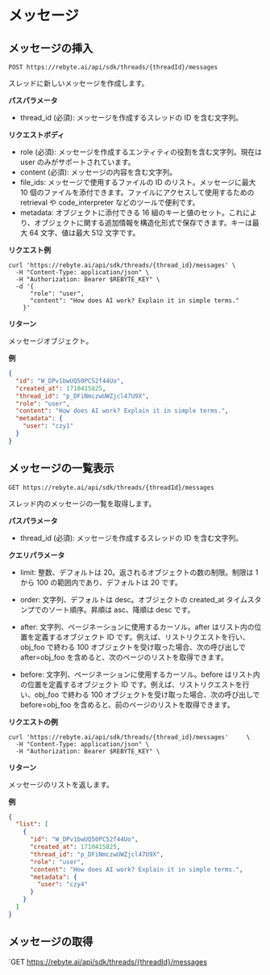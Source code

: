 # メッセージ

## メッセージの挿入

`POST https://rebyte.ai/api/sdk/threads/{threadId}/messages`

スレッドに新しいメッセージを作成します。

**パスパラメータ**

- thread_id (必須): メッセージを作成するスレッドの ID を含む文字列。

**リクエストボディ**

- role (必須): メッセージを作成するエンティティの役割を含む文字列。現在は user のみがサポートされています。
- content (必須): メッセージの内容を含む文字列。
- file_ids: メッセージで使用するファイルの ID のリスト。メッセージに最大 10 個のファイルを添付できます。ファイルにアクセスして使用するための retrieval や code_interpreter などのツールで便利です。
- metadata: オブジェクトに添付できる 16 組のキーと値のセット。これにより、オブジェクトに関する追加情報を構造化形式で保存できます。キーは最大 64 文字、値は最大 512 文字です。

**リクエスト例**

```shell
curl 'https://rebyte.ai/api/sdk/threads/{thread_id}/messages' \
  -H "Content-Type: application/json" \
  -H "Authorization: Bearer $REBYTE_KEY" \
  -d '{
      "role": "user",
      "content": "How does AI work? Explain it in simple terms."
    }'
```

**リターン**

メッセージオブジェクト。

**例**

```json
{
  "id": "W_DPv1bwUQ50PC52f44Uo",
  "created_at": 1710415825,
  "thread_id": "p_DFiNmczwUWZjcl47U9X",
  "role": "user",
  "content": "How does AI work? Explain it in simple terms.",
  "metadata": {
    "user": "czy1"
  }
}
```

## メッセージの一覧表示

`GET https://rebyte.ai/api/sdk/threads/{threadId}/messages`

スレッド内のメッセージの一覧を取得します。

**パスパラメータ**

- thread_id (必須): メッセージを作成するスレッドの ID を含む文字列。

**クエリパラメータ**

- limit: 整数、デフォルトは 20。返されるオブジェクトの数の制限。制限は 1 から 100 の範囲内であり、デフォルトは 20 です。

- order: 文字列、デフォルトは desc。オブジェクトの created_at タイムスタンプでのソート順序。昇順は asc、降順は desc です。

- after: 文字列、ページネーションに使用するカーソル。after はリスト内の位置を定義するオブジェクト ID です。例えば、リストリクエストを行い、obj_foo で終わる 100 オブジェクトを受け取った場合、次の呼び出しで after=obj_foo を含めると、次のページのリストを取得できます。

- before: 文字列、ページネーションに使用するカーソル。before はリスト内の位置を定義するオブジェクト ID です。例えば、リストリクエストを行い、obj_foo で終わる 100 オブジェクトを受け取った場合、次の呼び出しで before=obj_foo を含めると、前のページのリストを取得できます。

**リクエストの例**

```shell
curl 'https://rebyte.ai/api/sdk/threads/{thread_id}/messages'     \
  -H "Content-Type: application/json" \
  -H "Authorization: Bearer $REBYTE_KEY" \
```

**リターン**

メッセージのリストを返します。

**例**

```json
{
  "list": [
    {
      "id": "W_DPv1bwUQ50PC52f44Uo",
      "created_at": 1710415825,
      "thread_id": "p_DFiNmczwUWZjcl47U9X",
      "role": "user",
      "content": "How does AI work? Explain it in simple terms.",
      "metadata": {
        "user": "czy4"
      }
    }
  ]
}
```

## メッセージの取得

`GET https://rebyte.ai/api/sdk/threads/{threadId}/messages
